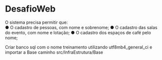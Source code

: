 # DesafioWeb

O sistema precisa permitir que: <br>
● O cadastro de pessoas, com nome e sobrenome;
● O cadastro das salas do evento, com nome e lotação;
● O cadastro dos espaços de café pelo nome;

Criar banco sql com o nome treinamento utilizando utf8mb4_general_ci e importar a Base caminho src/InfraEstrutura/Base
